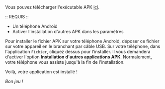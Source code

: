 Vous pouvez télécharger l'exécutable APK <a href="https://www.servgbc.fr/download/JeuDeBatonnets.zip">ici</a>.


:: REQUIS ::
- Un téléphone Android
- Activer l'installation d'autres APK dans les paramètres


Pour installer le fichier APK sur votre téléphone Android, déposer ce fichier sur votre appareil en le branchant par câble USB.
Sur votre téléphone, dans l'application `Fichier`, cliquez dessus pour l'installer. Il vous demandera d'activer l'option **Installation d'autres applications APK**.
Normalement, votre téléphone vous assiste jusqu'à la fin de l'installation.

Voilà, votre application est installé !

*Bon jeu !*
